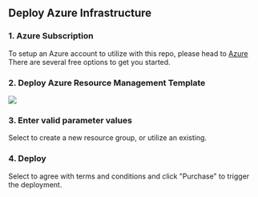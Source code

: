  


##  Deploy Azure Infrastructure

### 1. Azure Subscription
To setup an Azure account to utilize with this repo, please head to [Azure](https://azure.microsoft.com/en-us/free/) 
There are several free options to get you started.

### 2. Deploy Azure Resource Management Template

<a href="https://portal.azure.com/#create/Microsoft.Template/uri/https%3A%2F%2Fgithub.com%2Fexcellalabs%2Fazure-stream-analysis%2Fblob%2Fmaster%2Fdeploy%2Fazure-stream-analytics-template.json" target="_blank">
    <img src="http://azuredeploy.net/deploybutton.png"/> 
</a>

### 3. Enter valid parameter values
Select to create a new resource group, or utilize an existing.

### 4. Deploy
Select to agree with terms and conditions and click "Purchase" to trigger the deployment.
